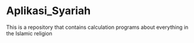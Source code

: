 # Aplikasi_Syariah
This is a repository that contains calculation programs about everything in the Islamic religion
